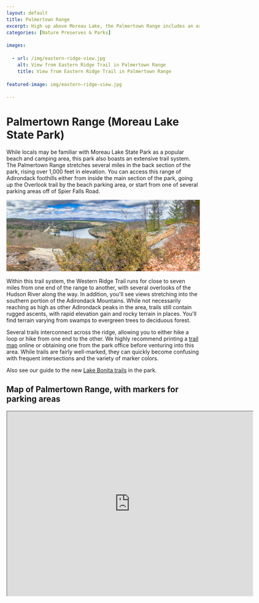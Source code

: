 ```yaml
---
layout: default
title: Palmertown Range 
excerpt: High up above Moreau Lake, the Palmertown Range includes an extensive trail system stretching seven miles across Adirondack foothills
categories: [Nature Preserves & Parks]

images:

  - url: /img/eastern-ridge-view.jpg
    alt: View from Eastern Ridge Trail in Palmertown Range 
    title: View from Eastern Ridge Trail in Palmertown Range 

featured-image: img/eastern-ridge-view.jpg

---
```


<h1>Palmertown Range (Moreau Lake State Park)</h1>

<p>While locals may be familiar with Moreau Lake State Park as a popular beach and camping area, this park also boasts an extensive trail system. The Palmertown Range stretches several miles in the back section of the park, rising over 1,000 feet in elevation. You can access this range of Adirondack foothills either from inside the main section of the park, going up the Overlook trail by the beach parking area, or start from one of several parking areas off of Spier Falls Road.</p>

<img class="pure-img-responsive" src="/img/eastern-ridge-view.jpg">

<p>Within this trail system, the Western Ridge Trail runs for close to seven miles from one end of the range to another, with several overlooks of the Hudson River along the way. In addition, you'll see views stretching into the southern portion of the Adirondack Mountains. While not necessarily reaching as high as other Adirondack peaks in the area, trails still contain rugged ascents, with rapid elevation gain and rocky terrain in places. You'll find terrain varying from swamps to evergreen trees to deciduous forest.</p>

<p>Several trails interconnect across the ridge, allowing you to either hike a loop or hike from one end to the other. We highly recommend printing a <a href="http://nysparks.com/parks/attachments/MoreauLakeTrailMap.pdf">trail map</a> online or obtaining one from the park office before venturing into this area. While trails are fairly well-marked, they can quickly become confusing with frequent intersections and the variety of marker colors.</p>

<p>Also see our guide to the new <a href="http://newyorktrailheads.com/2017/04/09/lake-bonita.html">Lake Bonita trails</a> in the park.</p>

<h2>Map of Palmertown Range, with markers for parking areas</h2>

<div class="google-maps"><iframe src="https://www.google.com/maps/d/embed?mid=1l5O1IrCGDZKKSal9xxJA8ADycXA" width="640" height="480"></iframe></div>
